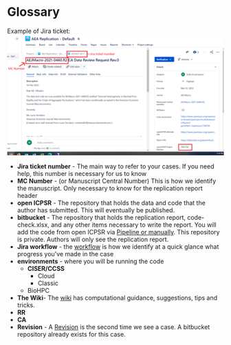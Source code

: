# Glossary

Example of Jira ticket:
![Example of Jira ticket](images/jira-ticket.png)

- **Jira ticket number** - The main way to refer to your cases. If you need help, this number is necessary for us to know
- **MC Number** - (or Manuscript Central Number) This is how we identify the manuscript. Only necessary to know for the replication report header
- **open ICPSR** - The repository that holds the data and code that the author has submitted. This will eventually be published.
- **bitbucket** - The repository that holds the replication report, code-check.xlsx, and any other items necessary to write the report. You will add the code from open ICPSR via [Pipeline or manually](https://labordynamicsinstitute.github.io/ldilab-manual/11-01-workflow-in-progress.html#ingesting-author-materials). This repository is private. Authors will only see the replication report.
- **Jira workflow** - the [workflow](https://labordynamicsinstitute.github.io/ldilab-manual/11-00-jira-workflow.html) is how we identify at a quick glance what progress you've made in the case
- **environments** - where you will be running the code
    - **CISER/CCSS**
        - Cloud
        - Classic
    - BioHPC
- **The Wiki**- The [wiki](https://github.com/labordynamicsinstitute/replicability-training/wiki) has computational guidance, suggestions, tips and tricks. 
- **RR**
- **CA**
- **Revision** - A [Revision](https://labordynamicsinstitute.github.io/ldilab-manual/12-jira-revision-guidance.html) is the second time we see a case. A bitbucket repository already exists for this case.